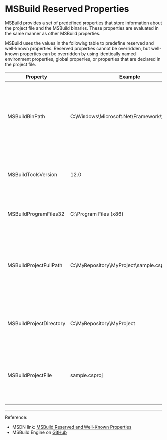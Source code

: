 # MSBuild Reserved Properties

MSBuild provides a set of predefined properties that store information about the project file and the MSBuild binaries. These properties are evaluated in the same manner as other MSBuild properties.

MSBuild uses the values in the following table to predefine reserved and well-known properties. Reserved properties cannot be overridden, but well-known properties can be overridden by using identically named environment properties, global properties, or properties that are declared in the project file.

| Property                | Example                                 | Description                                                                                          |
|-------------------------|-----------------------------------------|------------------------------------------------------------------------------------------------------|
| MSBuildBinPath          | C:\Windows\Microsoft.Net\Framework\v4.0.30319  | The absolute path of the folder where the MSBuild binaries that are currently being used are located |
| MSBuildToolsVersion     | 12.0                                    | The version of the MSBuild Toolset that is used to build the project.                                |
| MSBuildProgramFiles32   | C:\Program Files (x86)                  | The location of the 32-bit program folder                                                            |
| MSBuildProjectFullPath  | C:\MyRepository\MyProject\sample.csproj | The absolute path and complete file name of the project file, including the file name extension      |
| MSBuildProjectDirectory | C:\MyRepository\MyProject               | The absolute path of the directory where the project file is located                                 |
| MSBuildProjectFile      | sample.csproj                           | The complete file name of the project file, including the file name extension                        |

---
Reference:
- MSDN link: [MSBuild Reserved and Well-Known Properties](https://msdn.microsoft.com/en-us/library/ms164309.aspx)
- MSBuild Engine on [GitHub](https://github.com/Microsoft/msbuild)